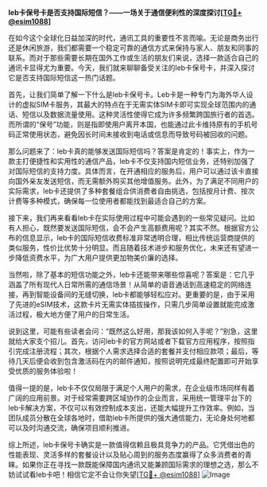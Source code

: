 **leb卡保号卡是否支持国际短信？——一场关于通信便利性的深度探讨[[TG💪+ @esim1088](https://t.me/s/esim1088)]**

在如今这个全球化日益加深的时代，通讯工具的重要性不言而喻。无论是商务出行还是休闲旅游，我们都需要一个稳定可靠的通信方式来保持与家人、朋友和同事的联系。而对于那些需要长期在国外工作或生活的朋友们来说，选择一款适合自己的通讯卡显得尤为重要。今天，我们就来聊聊备受关注的leb卡保号卡，并深入探讨它是否支持国际短信这一热门话题。

首先，让我们简单了解一下什么是leb卡保号卡。Leb卡是一种专门为海外华人设计的虚拟SIM卡服务，其最大的特点在于无需实体SIM卡即可实现全球范围内的通话、短信以及数据流量使用。这种灵活性使得它成为许多频繁跨国旅行者的首选。而所谓的“保号”功能，则是指即使用户离开本国，也能通过此卡维持原有的手机号码正常使用状态，避免因长时间未接收到电话或信息而导致号码被回收的问题。

那么问题来了：leb卡真的能够发送国际短信吗？答案是肯定的！事实上，作为一款主打便捷性和实用性的通信产品，leb卡不仅支持国内短信业务，还特别加强了对国际短信的支持力度。具体而言，在开通相应的服务后，用户可以通过该卡直接向国外亲友发送短信，而无需额外购买其他增值服务。此外，为了满足不同用户的实际需求，leb卡还提供了多种套餐组合供消费者自由挑选，包括按月计费、按次计费等多种模式，确保每一位使用者都能找到最适合自己的方案。

接下来，我们再来看看leb卡在实际使用过程中可能会遇到的一些常见疑问。比如有人担心，既然要发送国际短信，会不会产生高额费用呢？其实不然。根据官方公布的信息显示，leb卡的国际短信收费标准非常透明合理，相比传统运营商提供的类似服务，性价比优势十分明显。而且随着技术进步和服务优化，未来还有望进一步降低资费水平，为广大用户提供更加物美价廉的选择。

当然啦，除了基本的短信功能之外，leb卡还能带来哪些惊喜呢？答案是：它几乎涵盖了所有现代人日常所需的通信场景！从简单的语音通话到高速稳定的网络连接，再到智能设备间的无缝切换，leb卡都能够轻松应对。更重要的是，由于采用了先进的eSIM技术，这款卡片无需实体插拔操作，只需几步简单设置就能完成激活过程，极大地方便了用户的日常生活。

说到这里，可能有些读者会问：“既然这么好用，那我该如何入手呢？”别急，这里就给大家支个招儿。首先，访问leb卡的官方网站或者下载官方应用程序，按照指引完成注册流程；其次，根据个人需求选择合适的套餐并支付相应款项；最后，等待几天后便会收到包含激活码在内的邮件通知，按照说明完成最终配置即可开始享受优质的服务体验啦！

值得一提的是，leb卡不仅仅局限于满足个人用户的需求，在企业级市场同样有着广阔的应用前景。对于经常需要跨区域协作的企业而言，采用统一管理平台下的leb卡解决方案，不仅可以有效控制成本支出，还能大幅提升工作效率。例如，当团队成员分散在全球各地时，借助leb卡所提供的强大通信能力，无论身处何地都可以及时沟通交流，确保项目顺利推进。

综上所述，leb卡保号卡确实是一款值得信赖且极具竞争力的产品。它凭借出色的性能表现、灵活多样的套餐设计以及贴心周到的服务态度赢得了众多消费者的青睐。如果你正在寻找一款既能保障国内通讯又能兼顾国际需求的理想之选，那么不妨试试看leb卡吧！相信它定不会让你失望[[TG💪+ @esim1088](https://t.me/s/esim1088)] ![Image](https://i.postimg.cc/4NQfJmqS/Snipaste-2025-05-13-00-14-12.png)
